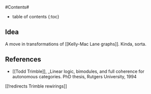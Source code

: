 
#Contents#
* table of contents
{:toc}

## Idea

A move in transformations of [[Kelly-Mac Lane graphs]]. Kinda, sorta. 

## References

* [[Todd Trimble]], _Linear logic, bimodules, and full coherence for autonomous categories. PhD thesis, Rutgers University, 1994

[[!redirects Trimble rewirings]]

